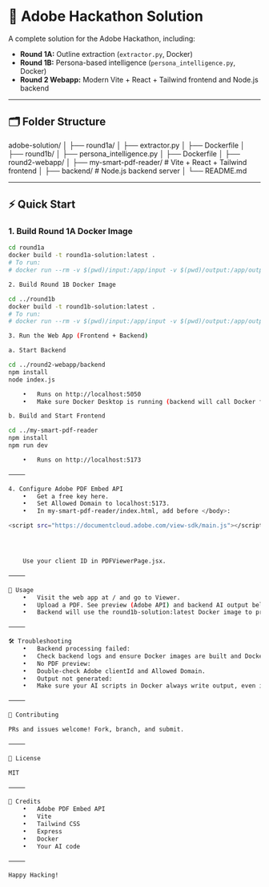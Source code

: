 # 🚀 Adobe Hackathon Solution

A complete solution for the Adobe Hackathon, including:

- **Round 1A:** Outline extraction (`extractor.py`, Docker)
- **Round 1B:** Persona-based intelligence (`persona_intelligence.py`, Docker)
- **Round 2 Webapp:** Modern Vite + React + Tailwind frontend and Node.js backend

---

## 🗂 Folder Structure

adobe-solution/
│
├── round1a/
│   ├── extractor.py
│   ├── Dockerfile
│
├── round1b/
│   ├── persona_intelligence.py
│   ├── Dockerfile
│
├── round2-webapp/
│   ├── my-smart-pdf-reader/   # Vite + React + Tailwind frontend
│   ├── backend/               # Node.js backend server
│
└── README.md

---

## ⚡ Quick Start

### 1. **Build Round 1A Docker Image**

```bash
cd round1a
docker build -t round1a-solution:latest .
# To run:
# docker run --rm -v $(pwd)/input:/app/input -v $(pwd)/output:/app/output round1a-solution:latest

2. Build Round 1B Docker Image

cd ../round1b
docker build -t round1b-solution:latest .
# To run:
# docker run --rm -v $(pwd)/input:/app/input -v $(pwd)/output:/app/output round1b-solution:latest

3. Run the Web App (Frontend + Backend)

a. Start Backend

cd ../round2-webapp/backend
npm install
node index.js

	•	Runs on http://localhost:5050
	•	Make sure Docker Desktop is running (backend will call Docker for AI processing)

b. Build and Start Frontend

cd ../my-smart-pdf-reader
npm install
npm run dev

	•	Runs on http://localhost:5173

⸻

4. Configure Adobe PDF Embed API
	•	Get a free key here.
	•	Set Allowed Domain to localhost:5173.
	•	In my-smart-pdf-reader/index.html, add before </body>:

<script src="https://documentcloud.adobe.com/view-sdk/main.js"></script>




	Use your client ID in PDFViewerPage.jsx.

⸻

📝 Usage
	•	Visit the web app at / and go to Viewer.
	•	Upload a PDF. See preview (Adobe API) and backend AI output below.
	•	Backend will use the round1b-solution:latest Docker image to process and extract relevant info.

⸻

🛠️ Troubleshooting
	•	Backend processing failed:
	•	Check backend logs and ensure Docker images are built and Docker is running.
	•	No PDF preview:
	•	Double-check Adobe clientId and Allowed Domain.
	•	Output not generated:
	•	Make sure your AI scripts in Docker always write output, even if empty or on error.

⸻

🤝 Contributing

PRs and issues welcome! Fork, branch, and submit.

⸻

📄 License

MIT

⸻

🙌 Credits
	•	Adobe PDF Embed API
	•	Vite
	•	Tailwind CSS
	•	Express
	•	Docker
	•	Your AI code

⸻

Happy Hacking!